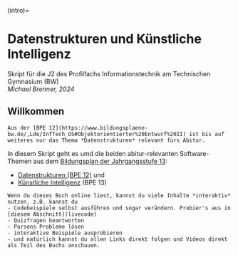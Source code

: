 (intro)=
# Datenstrukturen und Künstliche Intelligenz
Skript für die J2 des Profilfachs Informationstechnik am Technischen Gymnasium (BW)  
*Michael Brenner, 2024*

## Willkommen

```{margin}
Aus der [BPE 12](https://www.bildungsplaene-bw.de/,Lde/InfTech_OS#Objektorientierter%20Entwurf%20II) ist bis auf weiteres nur das Thema *Datenstrukturen* relevant fürs Abitur.
```

In diesem Skript geht es umd die beiden abitur-relevanten Software-Themen aus dem [Bildungsplan der Jahrgangsstufe 13](https://www.bildungsplaene-bw.de/,Lde/InfTech_OS):

- [Datenstrukturen (BPE 12)](https://www.bildungsplaene-bw.de/,Lde/InfTech_OS#Objektorientierter%20Entwurf%20II) und 
- [Künstliche Intelligenz](https://www.bildungsplaene-bw.de/,Lde/InfTech_OS#K%C3%BCnstliche%20Intelligenz) (BPE 13)



```{tip}
Wenn du dieses Buch online liest, kannst du viele Inhalte *interaktiv* nutzen, z.B. kannst du
- Codebeispiele selbst ausführen und sogar verändern. Probier's aus in [diesem Abschnitt](livecode)
- Quizfragen beantworten
- Parsons Probleme lösen
- interaktive Beispiele ausprobieren
- und natürlich kannst du allen Links direkt folgen und Videos direkt als Teil des Buchs anschauen.
```

